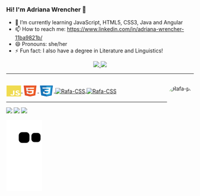 ### Hi! I'm Adriana Wrencher 👋

- 🌱 I’m currently learning JavaScript, HTML5, CSS3, Java and Angular
- 📫 How to reach me: https://www.linkedin.com/in/adriana-wrencher-11ba9821b/
- 😄 Pronouns: she/her
- ⚡ Fun fact: I also have a degree in Literature and Linguistics! 

<div align="center">
  <a href="https://github.com/adrianawrencher">
  <img height="180em" src="https://github-readme-stats.vercel.app/api?username=adrianawrencher&show_icons=true&theme=dracula&include_all_commits=true&count_private=true"/>
  <img height="180em" src="https://github-readme-stats.vercel.app/api/top-langs/?username=adrianawrencher&layout=compact&langs_count=7&theme=dracula"/>
</div>
  <hr/>
  <div style="display: inline_block"><br>
  <img align="center" alt="Rafa-Js" height="30" width="40" src="https://raw.githubusercontent.com/devicons/devicon/master/icons/javascript/javascript-plain.svg">
  <img align="center" alt="Rafa-HTML" height="30" width="40" src="https://raw.githubusercontent.com/devicons/devicon/master/icons/html5/html5-original.svg">
  <img align="center" alt="Rafa-CSS" height="30" width="40" src="https://raw.githubusercontent.com/devicons/devicon/master/icons/css3/css3-original.svg">
  <img align="center" alt="Rafa-CSS" height="30" width="40" src="https://cdn.jsdelivr.net/gh/devicons/devicon/icons/angularjs/angularjs-original.svg" />
  <img align="center" alt="Rafa-CSS" height="30" width="40" src="https://cdn.jsdelivr.net/gh/devicons/devicon/icons/java/java-original.svg" />
  <img align="right" alt="Rafa-pic" height="150" style="border-radius:50px;" src="https://wollen.org/blog/wp-content/uploads/2021/04/hello_world_title3.gif?height=200" />
</div>
  
  <hr/>
  <div>
 

  <a href = "mailto:adrianawrencher@gmail.com"><img src="https://img.shields.io/badge/-Gmail-%23333?style=for-the-badge&logo=gmail&logoColor=white" target="_blank"></a>
  <a href="https://www.linkedin.com/in/adriana-wrencher-11ba9821b/" target="_blank"><img src="https://img.shields.io/badge/-LinkedIn-%230077B5?style=for-the-badge&logo=linkedin&logoColor=white" target="_blank"></a> 
  <a href="https://wa.me/5561982762799"><img src="https://img.shields.io/badge/WhatsApp-25D366?style=for-the-badge&logo=whatsapp&logoColor=white"></a>
 
  ![Snake animation](https://github.com/adrianawrencher/adrianawrencher/blob/output/github-contribution-grid-snake.svg)
  </div>
